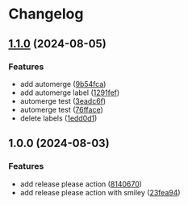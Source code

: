 # Changelog

## [1.1.0](https://github.com/plammel/dependabot-test/compare/v1.0.0...v1.1.0) (2024-08-05)


### Features

* add automerge ([9b54fca](https://github.com/plammel/dependabot-test/commit/9b54fca85c3921e70f2de4b4b64bcb2f549e6f79))
* add automerge label ([1291fef](https://github.com/plammel/dependabot-test/commit/1291fefdc1ea31c2332ab94b3d44b230a530bc0e))
* automerge test ([3eadc6f](https://github.com/plammel/dependabot-test/commit/3eadc6f3bc2bac15dbeda7b47829ce60abc4048d))
* automerge test ([76fface](https://github.com/plammel/dependabot-test/commit/76fface24f334c0aa4ea306dbc82ef92b2a87a94))
* delete labels ([1edd0d1](https://github.com/plammel/dependabot-test/commit/1edd0d1d429441d4c1599dd9899cc60f72245f4a))

## 1.0.0 (2024-08-03)


### Features

* add release please action ([8140670](https://github.com/plammel/dependabot-test/commit/8140670b39172d1707b06e53d24fa88e20955ba6))
* add release please action with smiley ([23fea94](https://github.com/plammel/dependabot-test/commit/23fea943783b86329f39b6e5443b5755cc005084))
